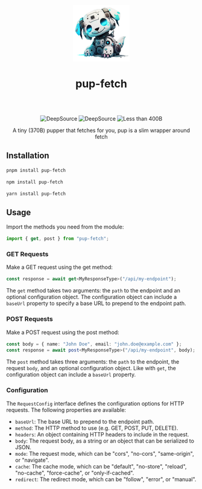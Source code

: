 <div align="center">
<br>
<br>
<p>
  <img src=".github/pupper.webp" style="height: 150px;">
  <h1>pup-fetch</h1>
</p>
<br>
<br>

![DeepSource](https://deepsource.io/gh/scmmishra/pup.svg/?label=active+issues&show_trend=true&token=_HAIDwNbi1ocMhaBKxB_BcSQ)
![DeepSource](https://deepsource.io/gh/scmmishra/pup.svg/?label=resolved+issues&show_trend=true&token=_HAIDwNbi1ocMhaBKxB_BcSQ)
![Less than 400B](https://deno.bundlejs.com/?q=pup-fetch&badge)

  <p>A tiny (370B) pupper that fetches for you, pup is a slim wrapper around fetch</p>

</div>

## Installation

```sh
pnpm install pup-fetch
```

```sh
npm install pup-fetch
```

```sh
yarn install pup-fetch
```

## Usage

Import the methods you need from the module:

```js
import { get, post } from "pup-fetch";
```

### GET Requests

Make a GET request using the get method:

```ts
const response = await get<MyResponseType>("/api/my-endpoint");
```

The `get` method takes two arguments: the `path` to the endpoint and an optional configuration object. The configuration object can include a `baseUrl` property to specify a base URL to prepend to the endpoint path.

### POST Requests

Make a POST request using the post method:

```ts
const body = { name: "John Doe", email: "john.doe@example.com" };
const response = await post<MyResponseType>("/api/my-endpoint", body);
```

The `post` method takes three arguments: the `path` to the endpoint, the request `body`, and an optional configuration object. Like with `get`, the configuration object can include a `baseUrl` property.

### Configuration

The `RequestConfig` interface defines the configuration options for HTTP requests. The following properties are available:

- `baseUrl`: The base URL to prepend to the endpoint path.
- `method`: The HTTP method to use (e.g. GET, POST, PUT, DELETE).
- `headers`: An object containing HTTP headers to include in the request.
- `body`: The request body, as a string or an object that can be serialized to JSON.
- `mode`: The request mode, which can be "cors", "no-cors", "same-origin", or "navigate".
- `cache`: The cache mode, which can be "default", "no-store", "reload", "no-cache", "force-cache", or "only-if-cached".
- `redirect`: The redirect mode, which can be "follow", "error", or "manual".

